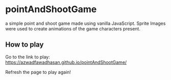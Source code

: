 # pointAndShootGame
a simple point and shoot game made using vanilla JavaScript. Sprite Images were used to create animations of the game characters present.

## How to play
Go to the link to play:
https://azwadfawadhasan.github.io/pointAndShootGame/

Refresh the page to play again!
